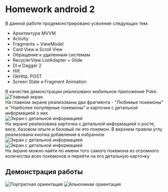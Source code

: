 # Homework android 2
В данной работе продемонстрировано усвоение следующих тем:
- Архитектура MVVM
- Activity
- Fragments + ViewModel
- Card View и Scroll View 
- Обращение к удаленным системам
- RecyclerView ListAdapter + Glide
- DI и Dagger 2
- Hilt
- OkHttp, POST
- Screen State и Fragment Animation


В качестве демонстрации реализовано мобильное приложение Poke. \
![Главный экран](https://github.com/andru196/androidHW2/blob/master/imgs/first_screen.png) \
На главном экране реализованы два фрагмента - "Любимые покемоны" и "Наиболее популярные покемоны" и карточки с детальной информацией о них \
![Экран с детальной информацией](https://github.com/andru196/androidHW2/blob/master/imgs/detail_screen.png) \
На экране  реализована карточка с детальной информацией о росте, весе, базовом опыте и базовый ли это покемон. В верхнем правом углу реализована кнопка добавления в избранное \
![Экран с детальной информацией](https://github.com/andru196/androidHW2/blob/master/imgs/search.png) \
![Экран с детальной информацией](https://github.com/andru196/androidHW2/blob/master/imgs/search2.png) \
На экране можно найти по имени того самого покемона из огромного количества всех покемонов и перейти на его детальную карточку


## Демонстрация работы
![Портретная ориентация](https://github.com/andru196/androidHW2/blob/master/imgs/port.gif) 
![Альюомная ориентация](https://github.com/andru196/androidHW2/blob/master/imgs/land.gif) 

